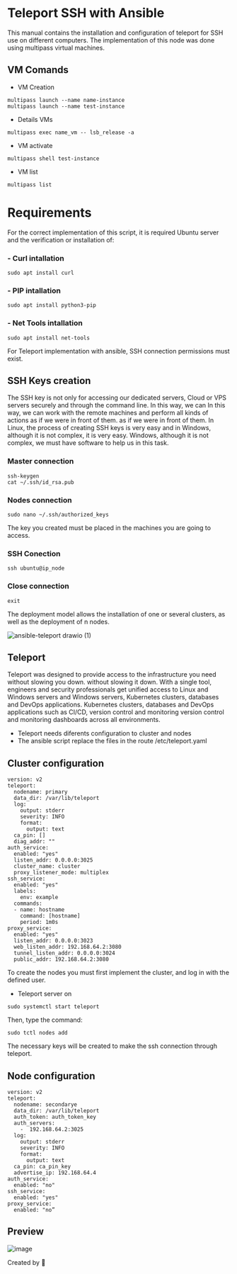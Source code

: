 # Teleport SSH with Ansible
This manual contains the installation and configuration of teleport for SSH use on different computers. 
The implementation of this node was done using multipass virtual machines.

## VM Comands
- VM Creation
```
multipass launch --name name-instance
multipass launch --name test-instance
```
- Details VMs
```
multipass exec name_vm -- lsb_release -a
```
- VM activate
```
multipass shell test-instance
```
- VM list
```
multipass list
```
# Requirements
For the correct implementation of this script, 
it is required Ubuntu server and the verification or installation of:
### - Curl intallation
```
sudo apt install curl
```
### - PIP intallation
```
sudo apt install python3-pip
```
### - Net Tools intallation
```
sudo apt install net-tools
```
For Teleport implementation with ansible, SSH connection permissions must exist.

## SSH Keys creation
The SSH key is not only for accessing our
dedicated servers, Cloud or VPS servers securely and through the command line. In this way, we can
In this way, we can work with the remote machines and perform all kinds of actions as if we were in front of them.
as if we were in front of them. In Linux, the process of creating SSH keys is very easy and in Windows, although it is not complex, it is very easy.
Windows, although it is not complex, we must have software to help us in this task.

### Master connection
```
ssh-keygen
cat ~/.ssh/id_rsa.pub
```
### Nodes connection
```
sudo nano ~/.ssh/authorized_keys
```
The key you created must be placed in the machines you are going to access.
### SSH Conection
```
ssh ubuntu@ip_node
```
### Close connection
```
exit
```
The deployment model allows the installation of one or several clusters, as well as the deployment of n nodes.

![ansible-teleport drawio (1)](https://user-images.githubusercontent.com/20120875/165179023-7d7f600f-b9ae-4c5e-9206-82b129bc56c6.png)

## Teleport
Teleport was designed to provide access to the infrastructure you need without slowing you down.
without slowing it down. With a single tool, engineers and security professionals get unified access to Linux and Windows servers
and Windows servers, Kubernetes clusters, databases and DevOps applications.
Kubernetes clusters, databases and DevOps applications such as CI/CD, version control and monitoring
version control and monitoring dashboards across all environments.

- Teleport needs diferents configuration to cluster and nodes
- The ansible script replace the files in the route /etc/teleport.yaml
## Cluster configuration
```
version: v2
teleport:
  nodename: primary
  data_dir: /var/lib/teleport
  log:
    output: stderr
    severity: INFO
    format:
      output: text
  ca_pin: []
  diag_addr: ""
auth_service:
  enabled: "yes"
  listen_addr: 0.0.0.0:3025
  cluster_name: cluster
  proxy_listener_mode: multiplex
ssh_service:
  enabled: "yes"
  labels:
    env: example
  commands:
  - name: hostname
    command: [hostname]
    period: 1m0s
proxy_service:
  enabled: "yes"
  listen_addr: 0.0.0.0:3023
  web_listen_addr: 192.168.64.2:3080
  tunnel_listen_addr: 0.0.0.0:3024
  public_addr: 192.168.64.2:3080
```

To create the nodes you must first implement the cluster, and log in with the defined user.
- Teleport server on
```
sudo systemctl start teleport
```

Then, type the command:
```
sudo tctl nodes add
```
The necessary keys will be created to make the ssh connection through teleport.
## Node configuration
```
version: v2
teleport:
  nodename: secondarye
  data_dir: /var/lib/teleport
  auth_token: auth_token_key
  auth_servers:
    -  192.168.64.2:3025
  log:
    output: stderr
    severity: INFO
    format:
      output: text
  ca_pin: ca_pin_key
  advertise_ip: 192.168.64.4
auth_service:
  enabled: "no"
ssh_service:
  enabled: "yes"
proxy_service:
  enabled: "no”
```

## Preview
![image](https://user-images.githubusercontent.com/20120875/165180819-2180dc8b-db65-49f7-b948-9458655f4f33.png)

Created by 🐸
